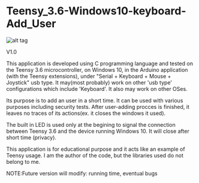 # Teensy_3.6-Windows10-keyboard-Add_User


![alt tag](https://www.github.com/AndreiMsc/Teensy_3.6-Windows10-keyboard-Add_User/blob/master/My_Teensy_3.6.png)

V1.0

 This application is developed using C programming language and tested on the Teensy 3.6 microcontroller, on Windows 10, in the Arduino application (with the Teensy extensions), under "Serial + Keyboard + Mouse + Joystick" usb type. It may(most probably) work on other 'usb type' configurations which include 'Keyboard'. It also may work on other OSes.

 Its purpose is to add an user in a short time. It can be used with various purposes including security tests. After user-adding procces is finished, it leaves no traces of its actions(ex. it closes the windows it used).
 
 The built in LED is used only at the begining to signal the connection between Teensy 3.6 and the device running Windows 10. It will close after short time (privacy).
 
 This application is for educational purpose and it acts like an example of Teensy usage. I am the author of the code, but the libraries used do not belong to me.

NOTE:Future version will modify: running time, eventual bugs
